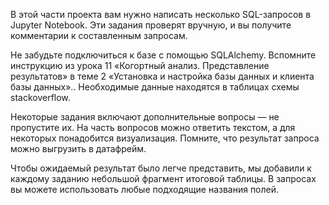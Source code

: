 В этой части проекта вам нужно написать несколько SQL-запросов в Jupyter Notebook. Эти задания проверят вручную, и вы получите комментарии к составленным запросам. 

Не забудьте подключиться к базе с помощью SQLAlchemy. Вспомните инструкцию из урока 11 «Когортный анализ. Представление результатов» в теме 2 «Установка и настройка базы данных и клиента базы данных».. Необходимые данные находятся в таблицах схемы stackoverflow.  

Некоторые задания включают дополнительные вопросы — не пропустите их. На часть вопросов можно ответить текстом, а для некоторых понадобится визуализация. Помните, что результат запроса можно выгрузить в датафрейм. 

Чтобы ожидаемый результат было легче представить, мы добавили к каждому заданию небольшой фрагмент итоговой таблицы. В запросах вы можете использовать любые подходящие названия полей.
